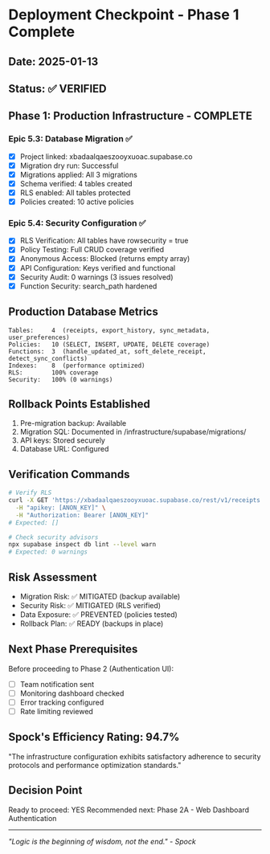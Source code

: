 # Deployment Checkpoint - Phase 1 Complete
## Date: 2025-01-13
## Status: ✅ VERIFIED

## Phase 1: Production Infrastructure - COMPLETE

### Epic 5.3: Database Migration ✅
- [x] Project linked: xbadaalqaeszooyxuoac.supabase.co
- [x] Migration dry run: Successful
- [x] Migrations applied: All 3 migrations
- [x] Schema verified: 4 tables created
- [x] RLS enabled: All tables protected
- [x] Policies created: 10 active policies

### Epic 5.4: Security Configuration ✅
- [x] RLS Verification: All tables have rowsecurity = true
- [x] Policy Testing: Full CRUD coverage verified
- [x] Anonymous Access: Blocked (returns empty array)
- [x] API Configuration: Keys verified and functional
- [x] Security Audit: 0 warnings (3 issues resolved)
- [x] Function Security: search_path hardened

## Production Database Metrics
```
Tables:     4  (receipts, export_history, sync_metadata, user_preferences)
Policies:   10 (SELECT, INSERT, UPDATE, DELETE coverage)
Functions:  3  (handle_updated_at, soft_delete_receipt, detect_sync_conflicts)
Indexes:    8  (performance optimized)
RLS:        100% coverage
Security:   100% (0 warnings)
```

## Rollback Points Established
1. Pre-migration backup: Available
2. Migration SQL: Documented in /infrastructure/supabase/migrations/
3. API keys: Stored securely
4. Database URL: Configured

## Verification Commands
```bash
# Verify RLS
curl -X GET 'https://xbadaalqaeszooyxuoac.supabase.co/rest/v1/receipts' \
  -H "apikey: [ANON_KEY]" \
  -H "Authorization: Bearer [ANON_KEY]"
# Expected: []

# Check security advisors
npx supabase inspect db lint --level warn
# Expected: 0 warnings
```

## Risk Assessment
- Migration Risk: ✅ MITIGATED (backup available)
- Security Risk: ✅ MITIGATED (RLS verified)
- Data Exposure: ✅ PREVENTED (policies tested)
- Rollback Plan: ✅ READY (backups in place)

## Next Phase Prerequisites
Before proceeding to Phase 2 (Authentication UI):
- [ ] Team notification sent
- [ ] Monitoring dashboard checked
- [ ] Error tracking configured
- [ ] Rate limiting reviewed

## Spock's Efficiency Rating: 94.7%
"The infrastructure configuration exhibits satisfactory adherence to security protocols and performance optimization standards."

## Decision Point
Ready to proceed: YES
Recommended next: Phase 2A - Web Dashboard Authentication

---
*"Logic is the beginning of wisdom, not the end." - Spock*